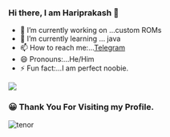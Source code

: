 ### Hi there, I am Hariprakash 👋
- 🔭 I’m currently working on  ...custom ROMs
- 🌱 I’m currently learning ... java
- 📫 How to reach me:...[Telegram](https://t.me/Thunder105)
- 😄 Pronouns:...He/Him
- ⚡ Fun fact:...I am perfect noobie.

<img src="https://github-readme-stats.vercel.app/api?username=Thunder105&show_icons=true&theme=monokai&count_private=true&show_owner=true&include_all_commits=true">

 ### :grinning: Thank You For Visiting my Profile.

![tenor](https://user-images.githubusercontent.com/73026586/116538681-7b177e80-a905-11eb-8730-340be2d589d0.gif)

